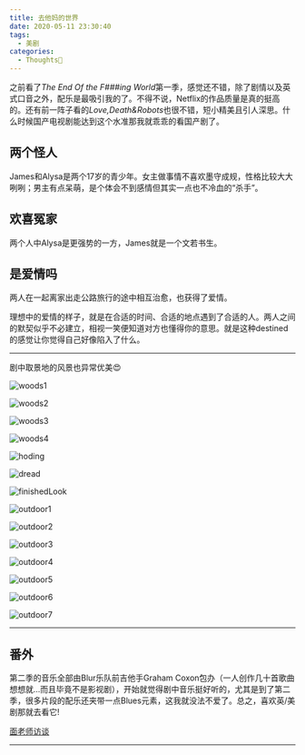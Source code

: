 ```yaml
---
title: 去他妈的世界
date: 2020-05-11 23:30:40
tags:
  - 美剧
categories:
  - Thoughts🤔
---
```


之前看了*The End Of the F###ing World*第一季，感觉还不错，除了剧情以及英式口音之外，配乐是最吸引我的了。不得不说，Netflix的作品质量是真的挺高的。还有前一阵子看的*Love,Death&Robots*也很不错，短小精美且引人深思。什么时候国产电视剧能达到这个水准那我就乖乖的看国产剧了。

## 两个怪人
James和Alysa是两个17岁的青少年。女主做事情不喜欢墨守成规，性格比较大大咧咧；男主有点呆萌，是个体会不到感情但其实一点也不冷血的“杀手”。

## 欢喜冤家

两个人中Alysa是更强势的一方，James就是一个文若书生。

## 是爱情吗

两人在一起离家出走公路旅行的途中相互治愈，也获得了爱情。

理想中的爱情的样子，就是在合适的时间、合适的地点遇到了合适的人。两人之间的默契似乎不必建立，相视一笑便知道对方也懂得你的意思。就是这种destined的感觉让你觉得自己好像陷入了什么。

---


剧中取景地的风景也异常优美😍


![woods1](https://hexo-blog-oliv.oss-cn-beijing.aliyuncs.com/202103/%E5%8E%BB%E4%BB%96%E5%A6%88%E7%9A%84%E4%B8%96%E7%95%8C/woods1.png)

![woods2](https://hexo-blog-oliv.oss-cn-beijing.aliyuncs.com/202103/%E5%8E%BB%E4%BB%96%E5%A6%88%E7%9A%84%E4%B8%96%E7%95%8C/woods2.png)

![woods3](https://hexo-blog-oliv.oss-cn-beijing.aliyuncs.com/202103/%E5%8E%BB%E4%BB%96%E5%A6%88%E7%9A%84%E4%B8%96%E7%95%8C/woods3.png)

![woods4](https://hexo-blog-oliv.oss-cn-beijing.aliyuncs.com/202103/%E5%8E%BB%E4%BB%96%E5%A6%88%E7%9A%84%E4%B8%96%E7%95%8C/woods4.png)

![hoding](https://hexo-blog-oliv.oss-cn-beijing.aliyuncs.com/202103/%E5%8E%BB%E4%BB%96%E5%A6%88%E7%9A%84%E4%B8%96%E7%95%8C/holding.png)

![dread](https://hexo-blog-oliv.oss-cn-beijing.aliyuncs.com/202103/%E5%8E%BB%E4%BB%96%E5%A6%88%E7%9A%84%E4%B8%96%E7%95%8C/dread.png)

![finishedLook](https://hexo-blog-oliv.oss-cn-beijing.aliyuncs.com/202103/%E5%8E%BB%E4%BB%96%E5%A6%88%E7%9A%84%E4%B8%96%E7%95%8C/finishedLook.png)

![outdoor1](https://hexo-blog-oliv.oss-cn-beijing.aliyuncs.com/202103/%E5%8E%BB%E4%BB%96%E5%A6%88%E7%9A%84%E4%B8%96%E7%95%8C/outdoor1.png)

![outdoor2](https://hexo-blog-oliv.oss-cn-beijing.aliyuncs.com/202103/%E5%8E%BB%E4%BB%96%E5%A6%88%E7%9A%84%E4%B8%96%E7%95%8C/outdoor2.png)

![outdoor3](https://hexo-blog-oliv.oss-cn-beijing.aliyuncs.com/202103/%E5%8E%BB%E4%BB%96%E5%A6%88%E7%9A%84%E4%B8%96%E7%95%8C/outdoor3.png)

![outdoor4](https://hexo-blog-oliv.oss-cn-beijing.aliyuncs.com/202103/%E5%8E%BB%E4%BB%96%E5%A6%88%E7%9A%84%E4%B8%96%E7%95%8C/outdoor4.png)

![outdoor5](https://hexo-blog-oliv.oss-cn-beijing.aliyuncs.com/202103/%E5%8E%BB%E4%BB%96%E5%A6%88%E7%9A%84%E4%B8%96%E7%95%8C/outdoor5.png)

![outdoor6](https://hexo-blog-oliv.oss-cn-beijing.aliyuncs.com/202103/%E5%8E%BB%E4%BB%96%E5%A6%88%E7%9A%84%E4%B8%96%E7%95%8C/outdoor6.png)

![outdoor7](https://hexo-blog-oliv.oss-cn-beijing.aliyuncs.com/202103/%E5%8E%BB%E4%BB%96%E5%A6%88%E7%9A%84%E4%B8%96%E7%95%8C/outdoor7.png)

--- 

## 番外

第二季的音乐全部由Blur乐队前吉他手Graham Coxon包办（一人创作几十首歌曲想想就...而且毕竟不是影视剧），开始就觉得剧中音乐挺好听的，尤其是到了第二季，很多片段的配乐还夹带一点Blues元素，这我就没法不爱了。总之，喜欢英/美剧那就去看它!

[面老师访谈](https://www.bilibili.com/video/av23262839/)

--- 
